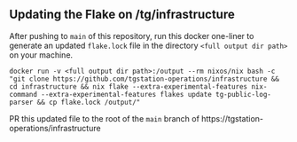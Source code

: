 ## Updating the Flake on /tg/infrastructure

After pushing to `main` of this repository, run this docker one-liner to generate an updated `flake.lock` file in the directory `<full output dir path>` on your machine.

```
docker run -v <full output dir path>:/output --rm nixos/nix bash -c "git clone https://github.com/tgstation-operations/infrastructure && cd infrastructure && nix flake --extra-experimental-features nix-command --extra-experimental-features flakes update tg-public-log-parser && cp flake.lock /output/"
```

PR this updated file to the root of the `main` branch of https://tgstation-operations/infrastructure
